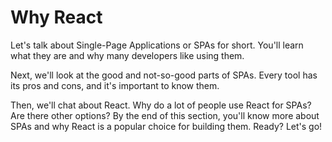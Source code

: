 # Why React

Let's talk about Single-Page Applications or SPAs for short. You'll learn what they are and why many developers like using them.

Next, we'll look at the good and not-so-good parts of SPAs. Every tool has its pros and cons, and it's important to know them.

Then, we'll chat about React. Why do a lot of people use React for SPAs? Are there other options? By the end of this section, you'll know more about SPAs and why React is a popular choice for building them. Ready? Let's go!
